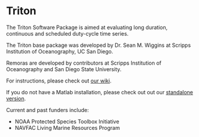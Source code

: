 # Triton

The Triton Software Package is aimed at evaluating long duration, continuous and scheduled duty-cycle time series. 

The Triton base package was developed by Dr. Sean M. Wiggins at Scripps Institution of Oceanography, UC San Diego.

Remoras are developed by contributors at Scripps Institution of Oceanography and San Diego State University.

For instructions, please check out [our wiki](https://github.com/MarineBioAcousticsRC/Triton/wiki).

If you do not have a Matlab installation, please check out out our [standalone version](https://github.com/MarineBioAcousticsRC/Triton-Compiled).

Current and past funders include:  
- NOAA Protected Species Toolbox Initiative  
- NAVFAC Living Marine Resources Program  
